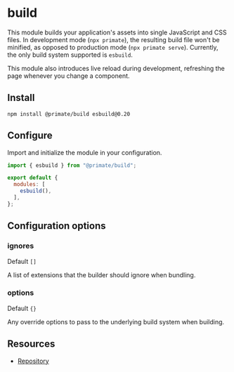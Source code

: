 # build

This module builds your application's assets into single JavaScript and CSS
files. In development mode (`npx primate`), the resulting build file won't be
minified, as opposed to production mode (`npx primate serve`). Currently, the
only build system supported is `esbuild`.

This module also introduces live reload during development, refreshing the page
whenever you change a component.

## Install

`npm install @primate/build esbuild@0.20`

## Configure

Import and initialize the module in your configuration.

```js caption=primate.config.js
import { esbuild } from "@primate/build";

export default {
  modules: [
    esbuild(),
  ],
};
```

## Configuration options

### ignores

Default `[]`

A list of extensions that the builder should ignore when bundling.

### options

Default `{}`

Any override options to pass to the underlying build system when building.

## Resources

* [Repository][repo]

[repo]: https://github.com/primatejs/primate/tree/master/packages/build
